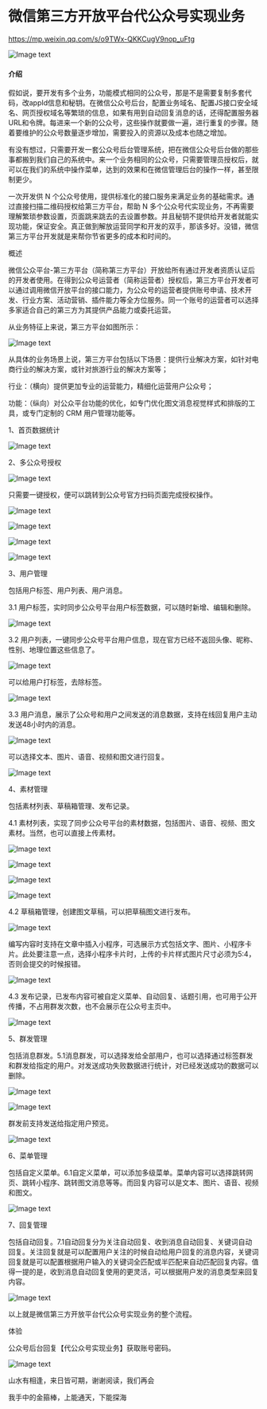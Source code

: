 # 微信第三方开放平台代公众号实现业务

https://mp.weixin.qq.com/s/o9TWx-QKKCugV9nop_uFtg

![Image text](https://pic1.zhimg.com/v2-30ff96cbcb3ac0e925e414e06381447e_1440w.jpg)

#### 介绍
假如说，要开发有多个业务，功能模式相同的公众号，那是不是需要复制多套代码，改appId信息和秘钥。在微信公众号后台，配置业务域名、配置JS接口安全域名、网页授权域名等繁琐的信息，如果有用到自动回复消息的话，还得配置服务器URL和令牌。每进来一个新的公众号，这些操作就要做一遍，进行重复的步骤。随着要维护的公众号数量逐步增加，需要投入的资源以及成本也随之增加。

有没有想过，只需要开发一套公众号后台管理系统，把在微信公众号后台做的那些事都搬到我们自己的系统中。来一个业务相同的公众号，只需要管理员授权后，就可以在我们的系统中操作菜单，达到的效果和在微信管理后台的操作一样，甚至限制更少。

一次开发供 N 个公众号使用，提供标准化的接口服务来满足业务的基础需求。通过直接扫描二维码授权给第三方平台，帮助 N 多个公众号代实现业务，不再需要理解繁琐参数设置，页面跳来跳去的去设置参数。并且秘钥不提供给开发者就能实现功能，保证安全。真正做到解放运营同学和开发的双手，那该多好。没错，微信第三方平台开发就是来帮你节省更多的成本和时间的。

概述

微信公众平台-第三方平台（简称第三方平台）开放给所有通过开发者资质认证后的开发者使用。在得到公众号运营者（简称运营者）授权后，第三方平台开发者可以通过调用微信开放平台的接口能力，为公众号的运营者提供账号申请、技术开发、行业方案、活动营销、插件能力等全方位服务。同一个账号的运营者可以选择多家适合自己的第三方为其提供产品能力或委托运营。

从业务特征上来说，第三方平台如图所示：

![Image text](https://pic1.zhimg.com/80/v2-7529e5c546d12b3420905b4d692268c8_720w.jpg)

从具体的业务场景上说，第三方平台包括以下场景：提供行业解决方案，如针对电商行业的解决方案，或针对旅游行业的解决方案等；

行业：（横向）提供更加专业的运营能力，精细化运营用户公众号；

功能：（纵向）对公众平台功能的优化，如专门优化图文消息视觉样式和排版的工具，或专门定制的 CRM 用户管理功能等。

1、首页数据统计

![Image text](https://pic4.zhimg.com/80/v2-83437f0a0312079d6b0071042e00cb6f_720w.jpg)

2、多公众号授权

![Image text](https://pic1.zhimg.com/80/v2-9f0090c0703bd5d6164d8907293c1f40_720w.jpg)

只需要一键授权，便可以跳转到公众号官方扫码页面完成授权操作。

![Image text](https://pic2.zhimg.com/80/v2-9729ee4ee37706431ceb1a55cbb707c5_720w.jpg)

![Image text](https://pic1.zhimg.com/80/v2-6df815d2d593bd7eb57f12a40ef5d57c_720w.jpg)

![Image text](https://pic1.zhimg.com/80/v2-8b4c9cef391329b2a4985122212268c4_720w.jpg)

![Image text](https://pic3.zhimg.com/80/v2-cd8c0302e9a9322aa4a2f3cf445fa23e_720w.jpg)

3、用户管理

包括用户标签、用户列表、用户消息。

3.1 用户标签，实时同步公众号平台用户标签数据，可以随时新增、编辑和删除。

![Image text](https://pic4.zhimg.com/80/v2-63caf85e5d3d45ee6318be20dad2071b_720w.jpg)

3.2 用户列表，一键同步公众号平台用户信息，现在官方已经不返回头像、昵称、性别、地理位置这些信息了。

![Image text](https://pic4.zhimg.com/80/v2-dcbf415572bb28e61a4299821e866f47_720w.jpg)

可以给用户打标签，去除标签。

![Image text](https://pic2.zhimg.com/80/v2-1aee79ddbddd819a6b043a2c4324ec51_720w.jpg)

3.3 用户消息，展示了公众号和用户之间发送的消息数据，支持在线回复用户主动发送48小时内的消息。

![Image text](https://pic4.zhimg.com/80/v2-28e0be716b2c1cb31dade79c9e755083_720w.jpg)

可以选择文本、图片、语音、视频和图文进行回复。

![Image text](https://pic2.zhimg.com/80/v2-517b9e1a731634e60260864c1538c665_720w.jpg)

4、素材管理

包括素材列表、草稿箱管理、发布记录。

4.1 素材列表，实现了同步公众号平台的素材数据，包括图片、语音、视频、图文素材。当然，也可以直接上传素材。

![Image text](https://pic2.zhimg.com/80/v2-d24022e16a9df5e5ae9a52cea980e3e9_720w.jpg)

![Image text](https://pic1.zhimg.com/80/v2-39f7ca7506da7678a6594dd8badb8364_720w.jpg)

![Image text](https://pic1.zhimg.com/80/v2-898613dc626930d5ae6e0ddd0426cfdc_720w.jpg)

![Image text](https://pic1.zhimg.com/80/v2-8d4012b1deba5f44aa25db8c8deccca8_720w.jpg)

4.2 草稿箱管理，创建图文草稿，可以把草稿图文进行发布。

![Image text](https://pic4.zhimg.com/80/v2-67d9ed1299b8efc33c4bb73ebf683a4f_720w.jpg)

编写内容时支持在文章中插入小程序，可选展示方式包括文字、图片、小程序卡片。此处要注意一点，选择小程序卡片时，上传的卡片样式图片尺寸必须为5:4，否则会提交的时候报错。

![Image text](https://pic4.zhimg.com/80/v2-f2b401d564b31f09028502db3e4409ab_720w.jpg)

4.3 发布记录，已发布内容可被自定义菜单、自动回复、话题引用，也可用于公开传播，不占用群发次数，也不会展示在公众号主页中。

![Image text](https://pic1.zhimg.com/80/v2-e17eed93f43fdde0e328ccc0ccc26f34_720w.jpg)

5、群发管理

包括消息群发。5.1消息群发，可以选择发给全部用户，也可以选择通过标签群发和群发给指定的用户。对发送成功失败数据进行统计，对已经发送成功的数据可以删除。

![Image text](https://pic2.zhimg.com/80/v2-d18b9ecc770de77d2aea006f3257d519_720w.jpg)

![Image text](https://pic3.zhimg.com/80/v2-056b996107eef393fa3773ae82ef9e46_720w.jpg)

群发前支持发送给指定用户预览。

![Image text](https://pic4.zhimg.com/80/v2-b1d10532052634601967a6b1356b0aa7_720w.jpg)

6、菜单管理

包括自定义菜单。6.1自定义菜单，可以添加多级菜单。菜单内容可以选择跳转网页、跳转小程序、跳转图文消息等等。而回复内容可以是文本、图片、语音、视频和图文。

![Image text](https://pic4.zhimg.com/80/v2-c3c89089e1fc6bd63914c83c56e112bb_720w.jpg)

7、回复管理

包括自动回复。7.1自动回复分为关注自动回复、收到消息自动回复、关键词自动回复。关注回复就是可以配置用户关注的时候自动给用户回复的消息内容，关键词回复就是可以配置根据用户输入的关键词全匹配或半匹配来自动匹配回复内容。值得一提的是，收到消息自动回复使用的更灵活，可以根据用户发的消息类型来回复内容。

![Image text](https://pic4.zhimg.com/80/v2-065b1e9e0bd1e776b70e337eef0ccd7f_720w.jpg)

以上就是微信第三方开放平台代公众号实现业务的整个流程。

体验

公众号后台回复【代公众号实现业务】获取账号密码。

![Image text](https://img-blog.csdnimg.cn/101a73ed0228494786544af811382ace.png)

山水有相逢，来日皆可期，谢谢阅读，我们再会

我手中的金箍棒，上能通天，下能探海